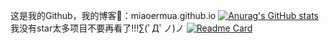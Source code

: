 这是我的Github，我的博客👀：miaoermua.github.io
[![Anurag's GitHub stats](https://github-readme-stats.vercel.app/api?username=anuraghazra)](https://github.com/anuraghazra/github-readme-stats)
我没有star太多项目不要再看了!!!∑(ﾟДﾟノ)ノ
[![Readme Card](https://github.com/miaoermua/miaoermua.github.io)](https://miaoermua.github.io/)
